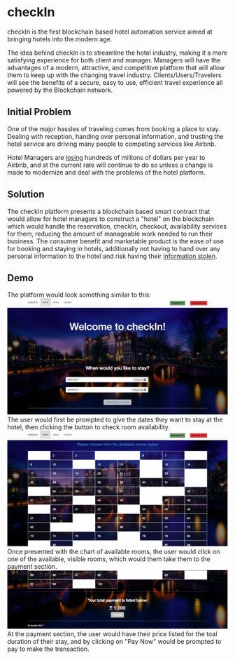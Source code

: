 # __checkIn__

checkIn is the first blockchain based hotel automation service aimed at bringing hotels into the modern age.

The idea behind checkIn is to streamline the hotel industry, making it a more satisfying experience for both client and manager. Managers will have the advantages of a modern, attractive, and competitive platform that will allow them to keep up with the changing travel industry. Clients/Users/Travelers will see the benefits of a secure, easy to use, efficient travel experience all powered by the Blockchain network.

## __Initial Problem__

One of the major hassles of traveling comes from booking a place to stay. Dealing with reception, handing over personal information, and trusting the hotel service are driving many people to competing services like Airbnb.

Hotel Managers are [losing](http://www.hanyc.org/wp-content/uploads/2015/10/HVS-Impact-Study-FINAL-Airbnb-and-the-NYC-Lodging-Market-10-27-15-copy.pdf) hundreds of millions of dollars per year to Airbnb, and at the current rate will continue to do so unless a change is made to modernize and deal with the problems of the hotel platform.

## __Solution__

The checkIn platform presents a blockchain based smart contract that would allow for hotel managers to construct a "hotel" on the blockchain which would handle the reservation, checkIn, checkout, availability services for them, reducing the amount of manageable work needed to run their business. The consumer benefit and marketable product is the ease of use for booking and staying in hotels, additionally not having to hand over any personal information to the hotel and risk having their [information stolen](http://www.latimes.com/business/la-fi-trump-hotels-20170712-story.html).

## __Demo__

The platform would look something similar to this:
![top](Images/Top.png)
The user would first be prompted to give the dates they want to stay at the hotel, then clicking the button to check room availability.
![Middle](Images/Middle.png)
Once presented with the chart of available rooms, the user would click on one of the available, visible rooms, which would them take them to the payment section.
![Bottom](Images/Bottom.png)
At the payment section, the user would have their price listed for the toal duration of their stay, and by clicking on "Pay Now" would be prompted to pay to make the transaction.
